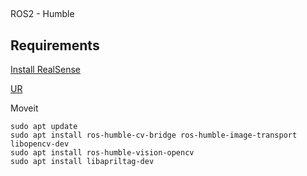 

##
ROS2 - Humble
## Requirements

[Install RealSense](https://github.com/IntelRealSense/realsense-ros#installation-on-ubuntu)

[UR](https://github.com/UniversalRobots/Universal_Robots_ROS2_Driver/tree/humble)

Moveit

```
sudo apt update
sudo apt install ros-humble-cv-bridge ros-humble-image-transport libopencv-dev
sudo apt install ros-humble-vision-opencv
sudo apt install libapriltag-dev
```

